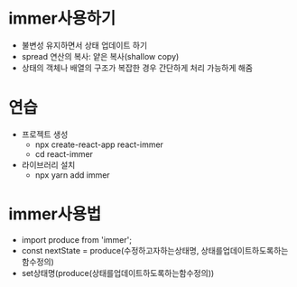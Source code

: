 # immer사용하기
* 불변성 유지하면서 상태 업데이트 하기
* spread 연산의 복사: 얕은 복사(shallow copy)
* 상태의 객체나 배열의 구조가 복잡한 경우 간단하게 처리 가능하게 해줌

# 연습
* 프로젝트 생성
  * npx create-react-app react-immer
  * cd react-immer
* 라이브러리 설치
  * npx yarn add immer

# immer사용법
* import produce from 'immer';
* const nextState = produce(수정하고자하는상태명, 상태를업데이트하도록하는함수정의)
* set상태명(produce(상태를업데이트하도록하는함수정의))